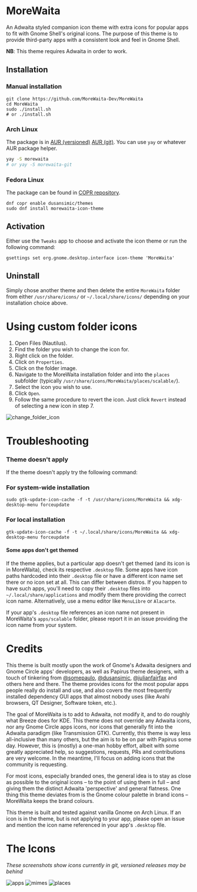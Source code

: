 # MoreWaita

An Adwaita styled companion icon theme with extra icons for popular apps to fit with Gnome Shell's original icons.
The purpose of this theme is to provide third-party apps with a consistent look and feel in Gnome Shell.

**NB**: This theme requires Adwaita in order to work.

## Installation

### Manual installation

```
git clone https://github.com/MoreWaita-Dev/MoreWaita
cd MoreWaita
sudo ./install.sh
# or ./install.sh
```

### Arch Linux

The package is in [AUR (versioned)](https://aur.archlinux.org/packages/morewaita)
[AUR (git)](https://aur.archlinux.org/packages/morewaita-git). You can use `yay` or whatever AUR package helper.

```bash
yay -S morewaita
# or yay -S morewaita-git
```

### Fedora Linux

The package can be found in [COPR repository](https://copr.fedorainfracloud.org/coprs/dusansimic/themes).

```
dnf copr enable dusansimic/themes
sudo dnf install morewaita-icon-theme
```

## Activation

Either use the `Tweaks` app to choose and activate the icon theme or run the following command:

```
gsettings set org.gnome.desktop.interface icon-theme 'MoreWaita'
```

## Uninstall

Simply chose another theme and then delete the entire `MoreWaita` folder from either `/usr/share/icons/` or
`~/.local/share/icons/` depending on your installation choice above.

# Using custom folder icons

1. Open Files (Nautilus).
2. Find the folder you wish to change the icon for.
3. Right click on the folder.
4. Click on `Properties`.
5. Click on the folder image.
6. Navigate to the MoreWaita installation folder and into the `places` subfolder (typically `/usr/share/icons/MoreWaita/places/scalable/`).
7. Select the icon you wish to use.
8. Click `Open`.
9. Follow the same procedure to revert the icon. Just click `Revert` instead of selecting a new icon in step 7.

![change_folder_icon](demo.png)

# Troubleshooting

### Theme doesn't apply

If the theme doesn't apply try the following command:

### For system-wide installation
`sudo gtk-update-icon-cache -f -t /usr/share/icons/MoreWaita && xdg-desktop-menu forceupdate`

### For local installation
`gtk-update-icon-cache -f -t ~/.local/share/icons/MoreWaita && xdg-desktop-menu forceupdate`

#### Some apps don't get themed

If the theme applies, but a particular app doesn't get themed (and its icon is in MoreWaita), check its respective `.desktop` file. Some apps
have icon paths hardcoded into their `.desktop` file or have a different icon name set there or no icon set at all. This can differ between distros.
If you happen to have such apps, you'll need to copy their `.desktop` files into `~/.local/share/applications` and modify them there providing the
correct icon name. Alternatively, use a menu editor like `MenuLibre` or `Alacarte`.

If your app's `.desktop` file references an icon name not present in MoreWaita's `apps/scalable` folder, please report it in an issue providing the icon name from your system.

# Credits

This theme is built mostly upon the work of Gnome's Adwaita designers and Gnome Circle apps' developers, as well as
Papirus theme designers,  with a touch of tinkering from [@somepaulo](https://github.com/somepaulo), [@dusansimic](https://github.com/dusansimic),
[@julianfairfax](https://github.com/julianfairfax) and others here and there. The theme provides icons for the most popular apps people really
do install and use, and also covers the most frequently installed dependency GUI apps that almost nobody uses (like Avahi browsers, QT Designer,
Software token, etc.).

The goal of MoreWaita is to add to Adwaita, not modify it, and to do roughly what Breeze does for KDE. This theme does not override any Adwaita icons,
nor any Gnome Circle apps icons, nor icons that generally fit into the Adwaita paradigm (like Transmission GTK). Currently, this theme is way less
all-inclusive than many others, but the aim is to be on par with Papirus some day. However, this is (mostly) a one-man hobby effort, albeit with some greatly
appreciated help, so suggestions, requests, PRs and contributions are very welcome. In the meantime, I'll focus on adding icons that the community is requesting.

For most icons, especially branded ones, the general idea is to stay as close as possible to the original icons – to the point of using them in full –
and giving them the distinct Adwaita 'perspective' and general flatness. One thing this theme deviates from is the Gnome colour palette in brand icons
– MoreWaita keeps the brand colours.

This theme is built and tested against vanilla Gnome on Arch Linux. If an icon is in the theme, but is not applying to your app, please open an issue
and mention the icon name referenced in your app's `.desktop` file.

# The Icons
_These screenshots show icons currently in git, versioned releases may be behind_

![apps](preview/apps.png)
![mimes](preview/mimes.png)
![places](preview/places.png)
